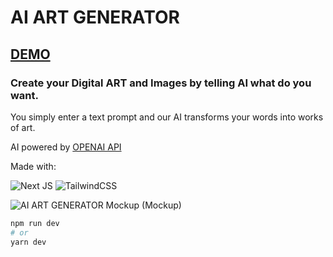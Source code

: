 # AI ART GENERATOR

## <a href="https://ai-image-generator-six.vercel.app/">DEMO</a>

<h3>Create your Digital ART and Images by telling AI what do you want.</h3>
<p>You simply enter a text prompt and our AI transforms your words into works of art.</p>
<p>AI powered by <a href="https://openai.com/" target="_blank">OPENAI API</a> </p>

<p>Made with:</p>

![Next JS](https://img.shields.io/badge/Next-black?style=for-the-badge&logo=next.js&logoColor=white)
![TailwindCSS](https://img.shields.io/badge/tailwindcss-%2338B2AC.svg?style=for-the-badge&logo=tailwind-css&logoColor=white)

![AI ART GENERATOR Mockup (Mockup)](https://user-images.githubusercontent.com/53909124/200269933-0819b000-3dbb-4fa6-9f6f-dfe332efad30.png)

```bash
npm run dev
# or
yarn dev
```
